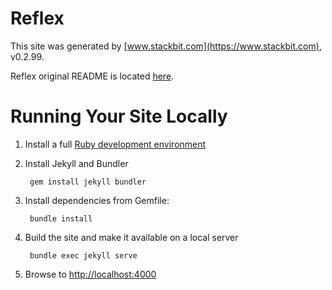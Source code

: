 # Reflex

This site was generated by [www.stackbit.com](https://www.stackbit.com), v0.2.99.

Reflex original README is located [here](./README.theme.md).

# Running Your Site Locally

1. Install a full [Ruby development environment](https://jekyllrb.com/docs/installation/)

1. Install Jekyll and Bundler

        gem install jekyll bundler

1. Install dependencies from Gemfile:

        bundle install



1. Build the site and make it available on a local server

        bundle exec jekyll serve

1. Browse to [http://localhost:4000](http://localhost:4000)
